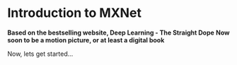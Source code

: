 # Introduction to MXNet

**Based on the bestselling website, Deep Learning - The Straight Dope**
__Now soon to be a motion picture, or at least a digital book__

Now, lets get started...

